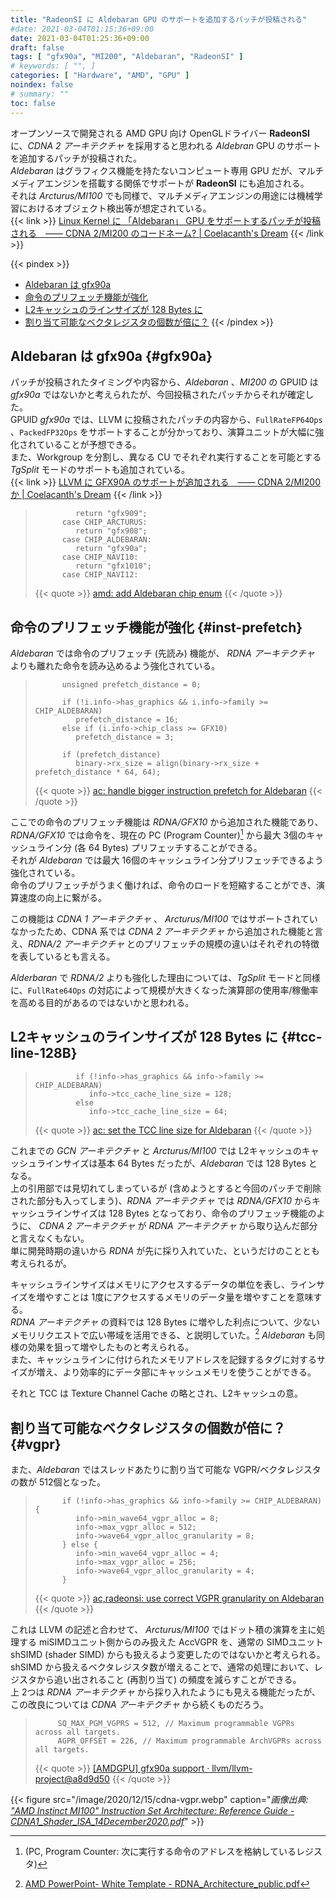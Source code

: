 ```yaml
---
title: "RadeonSI に Aldebaran GPU のサポートを追加するパッチが投稿される"
#date: 2021-03-04T01:15:36+09:00
date: 2021-03-04T01:25:36+09:00
draft: false
tags: [ "gfx90a", "MI200", "Aldebaran", "RadeonSI" ]
# keywords: [ "", ]
categories: [ "Hardware", "AMD", "GPU" ]
noindex: false
# summary: ""
toc: false
---
```


オープンソースで開発される AMD GPU 向け OpenGLドライバー **RadeonSI** に、*CDNA 2 アーキテクチャ* を採用すると思われる *Aldebran* GPU のサポートを追加するパッチが投稿された。  
*Aldebaran* はグラフィクス機能を持たないコンピュート専用 GPU だが、マルチメディアエンジンを搭載する関係でサポートが **RadeonSI** にも追加される。  
それは *Arcturus/MI100* でも同様で、マルチメディアエンジンの用途には機械学習におけるオブジェクト検出等が想定されている。  
{{< link >}} [Linux Kernel に 「Aldebaran」 GPU をサポートするパッチが投稿される　―― CDNA 2/MI200 のコードネーム? | Coelacanth's Dream](/posts/2021/02/25/amd-aldebaran-gpu/) {{< /link >}}

{{< pindex >}}
 * [Aldebaran は gfx90a](#gfx90a)
 * [命令のプリフェッチ機能が強化](#inst-prefetch)
 * [L2キャッシュのラインサイズが 128 Bytes に](#tcc-line-128B)
 * [割り当て可能なベクタレジスタの個数が倍に？](#vgpr)
{{< /pindex >}}

## Aldebaran は gfx90a {#gfx90a}

パッチが投稿されたタイミングや内容から、*Aldebaran* 、*MI200* の GPUID は *gfx90a* ではないかと考えられたが、今回投稿されたパッチからそれが確定した。  
GPUID *gfx90a* では、LLVM に投稿されたパッチの内容から、`FullRateFP64Ops` 、`PackedFP32Ops` をサポートすることが分かっており、演算ユニットが大幅に強化されていることが予想できる。  
また、Workgroup を分割し、異なる CU でそれぞれ実行することを可能とする *TgSplit* モードのサポートも追加されている。  
{{< link >}} [LLVM に GFX90A のサポートが追加される　―― CDNA 2/MI200 か | Coelacanth's Dream](/posts/2021/02/19/llvm-gfx90a/) {{< /link >}}

 >              return "gfx909";
 >           case CHIP_ARCTURUS:
 >              return "gfx908";
 >           case CHIP_ALDEBARAN:
 >              return "gfx90a";
 >           case CHIP_NAVI10:
 >              return "gfx1010";
 >           case CHIP_NAVI12:
 >
 > {{< quote >}} [amd: add Aldebaran chip enum](https://gitlab.freedesktop.org/mesa/mesa/-/merge_requests/9389/diffs?commit_id=a563caa8a24b46ccb90afc88ffd4089328640597#diff-content-fbbe09bc487101e3f2f96c0b8fe543c915fa99bf) {{< /quote >}}

## 命令のプリフェッチ機能が強化 {#inst-prefetch}

*Aldebaran* では命令のプリフェッチ (先読み) 機能が、 *RDNA アーキテクチャ* よりも離れた命令を読み込めるよう強化されている。  

 >           unsigned prefetch_distance = 0;
 >        
 >           if (!i.info->has_graphics && i.info->family >= CHIP_ALDEBARAN)
 >              prefetch_distance = 16;
 >           else if (i.info->chip_class >= GFX10)
 >              prefetch_distance = 3;
 >        
 >           if (prefetch_distance)
 >              binary->rx_size = align(binary->rx_size + prefetch_distance * 64, 64);
 >
 > {{< quote >}} [ac: handle bigger instruction prefetch for Aldebaran](https://gitlab.freedesktop.org/mesa/mesa/-/merge_requests/9389/diffs?commit_id=4b1325902be3d22386b79929987f57dd95d6ac75#diff-content-4ebf7901a3eaa2bb371e22bccfbed14df52e0608) {{< /quote >}}

ここでの命令のプリフェッチ機能は *RDNA/GFX10* から追加された機能であり、*RDNA/GFX10* では命令を、現在の PC (Program Counter)[^pc] から最大 3個のキャッシュライン分 (各 64 Bytes) プリフェッチすることができる。  
それが *Aldebaran* では最大 16個のキャッシュライン分プリフェッチできるよう強化されている。  
命令のプリフェッチがうまく働ければ、命令のロードを短縮することができ、演算速度の向上に繋がる。  

[^pc]: (PC, Program Counter: 次に実行する命令のアドレスを格納しているレジスタ)

この機能は *CDNA 1 アーキテクチャ* 、 *Arcturus/MI100* ではサポートされていなかったため、CDNA 系では *CDNA 2 アーキテクチャ* から追加された機能と言え、*RDNA/2 アーキテクチャ* とのプリフェッチの規模の違いはそれぞれの特徴を表しているとも言える。  

*Alderbaran* で *RDNA/2* よりも強化した理由については、*TgSplit* モードと同様に、`FullRate64Ops` の対応によって規模が大きくなった演算部の使用率/稼働率を高める目的があるのではないかと思われる。  

## L2キャッシュのラインサイズが 128 Bytes に {#tcc-line-128B}


 >              if (!info->has_graphics && info->family >= CHIP_ALDEBARAN)
 >                 info->tcc_cache_line_size = 128;
 >              else
 >                 info->tcc_cache_line_size = 64;
 >
 > {{< quote >}} [ac: set the TCC line size for Aldebaran](https://gitlab.freedesktop.org/mesa/mesa/-/merge_requests/9389/diffs?commit_id=1a03a53c51911cf48d6007ee5745643a836a4a72#diff-content-c3cf206d71203e77a4252c3915daf913c9251dc3) {{< /quote >}}

これまでの *GCN アーキテクチャ* と *Arcturus/MI100* では L2キャッシュのキャッシュラインサイズは基本 64 Bytes だったが、*Aldebaran* では 128 Bytes となる。  
上の引用部では見切れてしまっているが (含めようとすると今回のパッチで削除された部分も入ってしまう)、*RDNA アーキテクチャ* では *RDNA/GFX10* からキャッシュラインサイズは 128 Bytes となっており、命令のプリフェッチ機能のように、 *CDNA 2 アーキテクチャ* が *RDNA アーキテクチャ* から取り込んだ部分と言えなくもない。  
単に開発時期の違いから *RDNA* が先に採り入れていた、というだけのこととも考えられるが。  

キャッシュラインサイズはメモリにアクセスするデータの単位を表し、ラインサイズを増やすことは 1度にアクセスするメモリのデータ量を増やすことを意味する。  
*RDNA アーキテクチャ* の資料では 128 Bytes に増やした利点について、少ないメモリリクエストで広い帯域を活用できる、と説明していた。[^rdna-doc] *Aldebaran* も同様の効果を狙って増やしたものと考えられる。  
また、キャッシュラインに付けられたメモリアドレスを記録するタグに対するサイズが増え、より効率的にデータ部にキャッシュメモリを使うことができる。  

[^rdna-doc]: [AMD PowerPoint- White Template - RDNA_Architecture_public.pdf](https://gpuopen.com/wp-content/uploads/2019/08/RDNA_Architecture_public.pdf)

それと TCC は Texture Channel Cache の略とされ、L2キャッシュの意。  


## 割り当て可能なベクタレジスタの個数が倍に？ {#vgpr}

また、*Aldebaran* ではスレッドあたりに割り当て可能な VGPR/ベクタレジスタの数が 512個となった。  

 >           if (!info->has_graphics && info->family >= CHIP_ALDEBARAN) {
 >              info->min_wave64_vgpr_alloc = 8;
 >              info->max_vgpr_alloc = 512;
 >              info->wave64_vgpr_alloc_granularity = 8;
 >           } else {
 >              info->min_wave64_vgpr_alloc = 4;
 >              info->max_vgpr_alloc = 256;
 >              info->wave64_vgpr_alloc_granularity = 4;
 >           }
 >
 > {{< quote >}} [ac,radeonsi: use correct VGPR granularity on Aldebaran](https://gitlab.freedesktop.org/mesa/mesa/-/merge_requests/9389/diffs?commit_id=93c29b82e026e67ad5399864a3779d6f6841fb74) {{< /quote >}}

これは LLVM の記述と合わせて、 *Arcturus/MI100* ではドット積の演算を主に処理する miSIMDユニット側からのみ扱えた AccVGPR を、通常の SIMDユニット shSIMD (shader SIMD) からも扱えるよう変更したのではないかと考えられる。  
shSIMD から扱えるベクタレジスタ数が増えることで、通常の処理において、レジスタから追い出されること (再割り当て) の頻度を減らすことができる。  
上 2つは *RDNA アーキテクチャ* から採り入れたようにも見える機能だったが、この改良については *CDNA アーキテクチャ* から続くものだろう。  

 >          SQ_MAX_PGM_VGPRS = 512, // Maximum programmable VGPRs across all targets.
 >          AGPR_OFFSET = 226, // Maximum programmable ArchVGPRs across all targets.
 >
 > {{< quote >}} [[AMDGPU] gfx90a support · llvm/llvm-project@a8d9d50](https://github.com/llvm/llvm-project/commit/a8d9d50762c42d726274d3f1126ec97ff96e2a22#diff-86355ae43faace12f363d845b2794391c7f0e1787a1e09862012f8f6d158a9ad) {{< /quote >}}

{{< figure src="/image/2020/12/15/cdna-vgpr.webp" caption="<cite>画像出典: [\"AMD Instinct MI100\" Instruction Set Architecture: Reference Guide - CDNA1_Shader_ISA_14December2020.pdf](https://developer.amd.com/wp-content/resources/CDNA1_Shader_ISA_14December2020.pdf)</cite>" >}}


